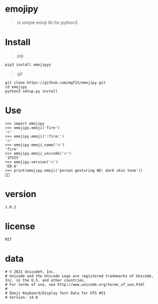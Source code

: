 # emojipy 

> is simple emoji lib for python3

# Install 
>pip

```
pip3 install emojipyy
```

> git
```
git clone https://github.com/mgf15/emojipy.git
cd emojipy 
python3 setup.py install 
```

# Use 

```
>>> import emojipy
>>> emojipy.emoji('fire')
'🔥'
>>> emojipy.emoji(':fire:')
'🔥'
>>> emojipy.emoji_name('🔥')
'fire'
>>> emojipy.emoji_unicode('🔥')
'1F525'
>>> emojipy.version('🔥')
'E0.6'
>>> print(emojipy.emoji('person gesturing NO: dark skin tone'))
🙅🏿
```

# version 

```
1.0.2
```

# license 

```
MIT
```

# data 

```
# © 2021 Unicode®, Inc.
# Unicode and the Unicode Logo are registered trademarks of Unicode, Inc. in the U.S. and other countries.
# For terms of use, see http://www.unicode.org/terms_of_use.html
#
# Emoji Keyboard/Display Test Data for UTS #51
# Version: 14.0
```
